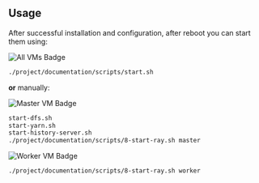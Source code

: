 ## Usage

After successful installation and configuration, after reboot you can start them using:

![All VMs Badge](https://img.shields.io/badge/VM-All-ff5733)
```bash
./project/documentation/scripts/start.sh
```

**or** manually:

![Master VM Badge](https://img.shields.io/badge/VM-Master-f59542)
```bash
start-dfs.sh
start-yarn.sh
start-history-server.sh
./project/documentation/scripts/8-start-ray.sh master
```

![Worker VM Badge](https://img.shields.io/badge/VM-Worker-f5dd42)
```bash
./project/documentation/scripts/8-start-ray.sh worker
```
